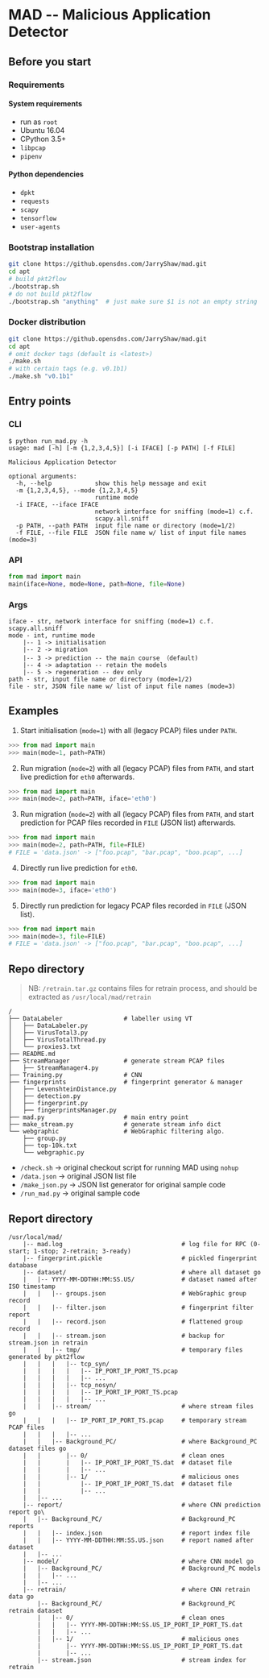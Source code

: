 # MAD -- Malicious Application Detector

## Before you start

### Requirements

#### System requirements

- run as `root`
- Ubuntu 16.04
- CPython 3.5+
- `libpcap`
- `pipenv`

#### Python dependencies

- `dpkt`
- `requests`
- `scapy`
- `tensorflow`
- `user-agents`

### Bootstrap installation

```bash
git clone https://github.opensdns.com/JarryShaw/mad.git
cd apt
# build pkt2flow
./bootstrap.sh
# do not build pkt2flow
./bootstrap.sh "anything"  # just make sure $1 is not an empty string
```

### Docker distribution

```bash
git clone https://github.opensdns.com/JarryShaw/mad.git
cd apt
# omit docker tags (default is <latest>)
./make.sh
# with certain tags (e.g. v0.1b1)
./make.sh "v0.1b1"
```

## Entry points

### CLI

```
$ python run_mad.py -h
usage: mad [-h] [-m {1,2,3,4,5}] [-i IFACE] [-p PATH] [-f FILE]

Malicious Application Detector

optional arguments:
  -h, --help            show this help message and exit
  -m {1,2,3,4,5}, --mode {1,2,3,4,5}
                        runtime mode
  -i IFACE, --iface IFACE
                        network interface for sniffing (mode=1) c.f.
                        scapy.all.sniff
  -p PATH, --path PATH  input file name or directory (mode=1/2)
  -f FILE, --file FILE  JSON file name w/ list of input file names (mode=3)
```

### API

```python
from mad import main
main(iface=None, mode=None, path=None, file=None)
```

### Args

    iface - str, network interface for sniffing (mode=1) c.f. scapy.all.sniff
    mode - int, runtime mode
        |-- 1 -> initialisation
        |-- 2 -> migration
        |-- 3 -> prediction -- the main course （default)
        |-- 4 -> adaptation -- retain the models
        |-- 5 -> regeneration -- dev only
    path - str, input file name or directory (mode=1/2)
    file - str, JSON file name w/ list of input file names (mode=3)

## Examples

1. Start initialisation (`mode=1`) with all (legacy PCAP) files under `PATH`.

````python
>>> from mad import main
>>> main(mode=1, path=PATH)
````

2. Run migration (`mode=2`) with all (legacy PCAP) files from `PATH`, and start live prediction for `eth0` afterwards.

```python
>>> from mad import main
>>> main(mode=2, path=PATH, iface='eth0')
```

3. Run migration (`mode=2`) with all (legacy PCAP) files from `PATH`, and start prediction for PCAP files recorded in `FILE` (JSON list) afterwards.

```python
>>> from mad import main
>>> main(mode=2, path=PATH, file=FILE)
# FILE = 'data.json' -> ["foo.pcap", "bar.pcap", "boo.pcap", ...]
```

4. Directly run live prediction for `eth0`.

```python
>>> from mad import main
>>> main(mode=3, iface='eth0')
```

5. Directly run prediction for legacy PCAP files recorded in `FILE` (JSON list).

```python
>>> from mad import main
>>> main(mode=3, file=FILE)
# FILE = 'data.json' -> ["foo.pcap", "bar.pcap", "boo.pcap", ...]
```

## Repo directory

 > NB: `/retrain.tar.gz` contains files for retrain process, and should be extracted as `/usr/local/mad/retrain`

    /
    ├── DataLabeler                 # labeller using VT
    │   ├── DataLabeler.py
    │   ├── VirusTotal3.py
    │   ├── VirusTotalThread.py
    │   └── proxies3.txt
    ├── README.md
    ├── StreamManager               # generate stream PCAP files
    │   ├── StreamManager4.py
    ├── Training.py                 # CNN
    ├── fingerprints                # fingerprint generator & manager
    │   ├── LevenshteinDistance.py
    │   ├── detection.py
    │   ├── fingerprint.py
    │   ├── fingerprintsManager.py
    ├── mad.py                      # main entry point
    ├── make_stream.py              # generate stream info dict
    └── webgraphic                  # WebGraphic filtering algo.
        ├── group.py
        ├── top-10k.txt
        └── webgraphic.py

- `/check.sh` -> original checkout script for running MAD using `nohup`
- `/data.json` -> original JSON list file
- `/make_json.py` -> JSON list generator for original sample code
- `/run_mad.py` -> original sample code

## Report directory

    /usr/local/mad/
        |-- mad.log                                 # log file for RPC (0-start; 1-stop; 2-retrain; 3-ready)
        |-- fingerprint.pickle                      # pickled fingerprint database
        |-- dataset/                                # where all dataset go
        |   |-- YYYY-MM-DDTHH:MM:SS.US/             # dataset named after ISO timestamp
        |   |   |-- groups.json                     # WebGraphic group record
        |   |   |-- filter.json                     # fingerprint filter report
        |   |   |-- record.json                     # flattened group record
        |   |   |-- stream.json                     # backup for stream.json in retrain
        |   |   |-- tmp/                            # temporary files generated by pkt2flow
        |   |   |   |-- tcp_syn/
        |   |   |   |   |-- IP_PORT_IP_PORT_TS.pcap
        |   |   |   |   |-- ...
        |   |   |   |-- tcp_nosyn/
        |   |   |   |   |-- IP_PORT_IP_PORT_TS.pcap
        |   |   |   |   |-- ...
        |   |   |-- stream/                         # where stream files go
        |   |   |   |-- IP_PORT_IP_PORT_TS.pcap     # temporary stream PCAP files
        |   |   |   |-- ...
        |   |   |-- Background_PC/                  # where Background_PC dataset files go
        |   |       |-- 0/                          # clean ones
        |   |       |   |-- IP_PORT_IP_PORT_TS.dat  # dataset file
        |   |       |   |-- ...
        |   |       |-- 1/                          # malicious ones
        |   |           |-- IP_PORT_IP_PORT_TS.dat  # dataset file
        |   |           |-- ...
        |   |-- ...
        |-- report/                                 # where CNN prediction report go\
        |   |-- Background_PC/                      # Background_PC reports
        |   |   |-- index.json                      # report index file
        |   |   |-- YYYY-MM-DDTHH:MM:SS.US.json     # report named after dataset
        |   |-- ...
        |-- model/                                  # where CNN model go
        |   |-- Background_PC/                      # Background_PC models
        |   |   |-- ...
        |   |-- ...
        |-- retrain/                                # where CNN retrain data go
            |-- Background_PC/                      # Background_PC retrain dataset
            |   |-- 0/                              # clean ones
            |   |   |-- YYYY-MM-DDTHH:MM:SS.US_IP_PORT_IP_PORT_TS.dat
            |   |   |-- ...
            |   |-- 1/                              # malicious ones
            |       |-- YYYY-MM-DDTHH:MM:SS.US_IP_PORT_IP_PORT_TS.dat
            |       |-- ...
            |-- stream.json                         # stream index for retrain
